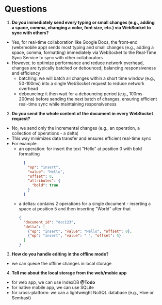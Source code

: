 # Questions
1. **Do you immediately send every typing or small changes (e.g., adding a space, comma, changing a color, font size, etc.) via WebSocket to sync with others?**
- Yes, for real-time collaboration like Google Docs, the front-end (web/mobile app) sends most typing and small changes (e.g., adding a space, comma, formatting) immediately via WebSocket to the Real-Time Sync Service to sync with other collaborators
- However, to optimize performance and reduce network overhead, changes are typically batched or debounced, balancing responsiveness and efficiency
  - batching: we will batch all changes within a short time window (e.g., 50-100ms) into a single WebSocket request to reduce network overhead
  - debouncing: it then wait for a debouncing period (e.g., 100ms-200ms) before sending the next batch of changes, ensuring efficient real-time sync while maintaining responsiveness

2. **Do you send the whole content of the document in every WebSocket request?**
- No, we send only the incremental changes (e.g., an operation, a collection of operations - a delta)
- This way minimizes data transfer and ensures efficient real-time sync
- For example:
  - an operation: for insert the text "Hello" at position 0 with bold formatting
    ```json
      {
        "op": "insert",
        "value": "Hello",
        "offset": 0,
        "attributes": {
          "bold": true
        }
      }
    ``` 
  - a deltas: contains 2 operations for a single document - inserting a space at position 5 and then inserting "World" after that
    ```json
    {
      "document_id": "doc123",
      "delta": [
        {"op": "insert", "value": "Hello", "offset": 0},
        {"op": "insert", "value": " ", "offset": 5}
      ]
    }
    ```
3. **How do you handle editing in the offline mode?**
- we can queue the offline changes in local storage

4. **Tell me about the local storage from the web/mobie app**
- for web app, we can use IndexDB **@Todo**
- for native mobile app, we can use  SQLite
- for cross-platform: we can a lightweight NoSQL database (e.g., Hive or Sembast)

